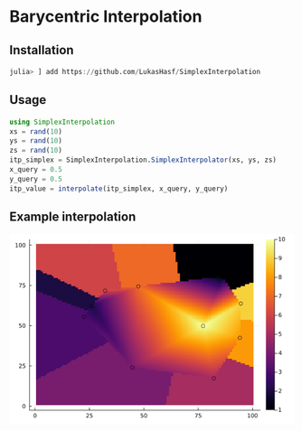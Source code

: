 # Barycentric Interpolation
## Installation
``` julia
julia> ] add https://github.com/LukasHasf/SimplexInterpolation
```
## Usage
``` julia
using SimplexInterpolation
xs = rand(10)
ys = rand(10)
zs = rand(10)
itp_simplex = SimplexInterpolation.SimplexInterpolator(xs, ys, zs)
x_query = 0.5
y_query = 0.5
itp_value = interpolate(itp_simplex, x_query, y_query)
```
## Example interpolation
![readme_example.png](readme_example.png)
